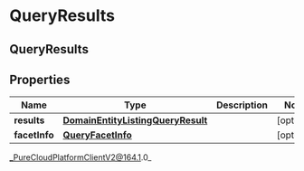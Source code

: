 # QueryResults

## QueryResults

## Properties

|Name | Type | Description | Notes|
|------------ | ------------- | ------------- | -------------|
| **results** | [**DomainEntityListingQueryResult**](DomainEntityListingQueryResult) |  | [optional] |
| **facetInfo** | [**QueryFacetInfo**](QueryFacetInfo) |  | [optional] |



_PureCloudPlatformClientV2@164.1.0_
